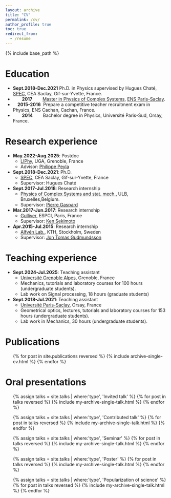 ```yaml
---
layout: archive
title: "CV"
permalink: /cv/
author_profile: true
toc: true
redirect_from:
  - /resume
---
```


{% include base_path %}

# Education

 
* **Sept.2018-Dec.2021** Ph.D. in Physics supervised by Hugues Chaté, [SPEC](https://iramis.cea.fr/spec/), CEA Saclay, Gif-sur-Yvette, France.
* &emsp;&emsp;**2017**&emsp;&emsp; [Master in Physics of Complex Systems](https://physics-complex-systems.fr/), [ENS Paris-Saclay](https://ens-paris-saclay.fr/).
* &emsp;**2015-2016**&nbsp; Prepare a competitive teacher recruitment exam in Physics, ENS Cachan, Cachan, France.
* &emsp;&emsp;**2014**&emsp;&emsp;  Bachelor degree in Physics, Université Paris-Sud, Orsay, France.



  
# Research experience


* **May.2022-Aug.2025**: Postdoc
  * [LIPhy](https://liphy.univ-grenoble-alpes.fr/en), UGA, Grenoble, France
  * Advisor: [Philippe Peyla](http://liphy-annuaire.univ-grenoble-alpes.fr/pages_personnelles/philippe_peyla/)
* **Sept.2018-Dec.2021**: Ph.D.
  * [SPEC](https://iramis.cea.fr/spec/), CEA Saclay, Gif-sur-Yvette, France
  * Supervisor: Hugues Chaté
* **Sept.2017-Jul.2018**: Research internship
  * [Physics of Complex Systems and stat. mech.](https://complex.ulb.ac.be/), ULB, Bruxelles,Belgium.
  * Supervisor: [Pierre Gaspard](https://gaspard.pierre.web.ulb.be/)
* **Mar.2017-Jun.2017**: Research internship
  * [Gulliver](https://www.gulliver.espci.fr/?-home-), ESPCI, Paris, France
  * Supervisor: [Ken Sekimoto](https://www.pct.espci.fr/~sekimoto/sekimoto_hp_espci.html)
* **Apr.2015-Jul.2015**: Research internship
  * [Alfvén Lab.](http://www.alfvenlab.kth.se/), KTH, Stockholm, Sweden
  * Supervisor: [Jon Tomas Gudmundsson](http://langmuir.raunvis.hi.is/~tumi/eindex.html)
  
# Teaching experience

<!-- Remettre comme il faut -->
* **Sept.2024-Jul.2025**: Teaching assistant
  * [Université Grenoble Alpes](https://www.univ-grenoble-alpes.fr/), Grenoble, France
  * Mechanics, tutorials and laboratory courses for 100 hours (undergraduate students).
  * Lab work on Signal processing, 18 hours (graduate students)
* **Sept.2018-Jul.2021**: Teaching assistant
  * [Université Paris-Saclay](https://www.universite-paris-saclay.fr/), Orsay, France
  * Geometrical optics, lectures, tutorials and laboratory courses for 153 hours (undergraduate students).
  * Lab work in Mechanics, 30 hours (undergraduate students).


# Publications

<ol reversed>{% for post in site.publications reversed %}
  {% include archive-single-cv.html %}
{% endfor %}</ol>

# Oral presentations


<ul>
    {% assign talks = site.talks | where:'type', 'Invited talk' %}
    {% for post in talks reversed %}
      {% include my-archive-single-talk.html %}
    {% endfor %}
</ul>
 
<ul>
    {% assign talks = site.talks | where:'type', 'Contributed talk' %}
    {% for post in talks reversed %}
      {% include my-archive-single-talk.html %}
    {% endfor %}
</ul>
 
<ul>
    {% assign talks = site.talks | where:'type', 'Seminar' %}
    {% for post in talks reversed %}
      {% include my-archive-single-talk.html %}
    {% endfor %}
</ul>
 
<ul>
    {% assign talks = site.talks | where:'type', 'Poster' %}
    {% for post in talks reversed %}
      {% include my-archive-single-talk.html %}
    {% endfor %}
</ul>

<ul>
    {% assign talks = site.talks | where:'type', 'Popularization of science' %}
    {% for post in talks reversed %}
      {% include my-archive-single-talk.html %}
    {% endfor %}
</ul>
<!-- Teaching
======
  <ul>{% for post in site.teaching reversed %}
    {% include archive-single-cv.html %}
  {% endfor %}</ul>
   -->